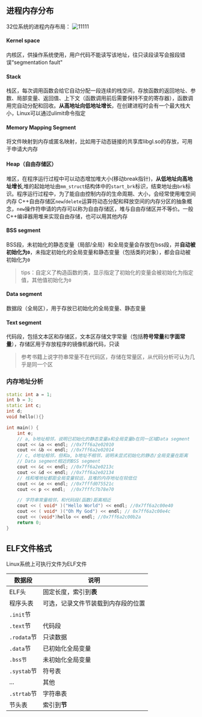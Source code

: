 ## 进程内存分布

32位系统的进程内存布局：
![11111](https://i.loli.net/2021/03/16/2uFlfg9zshrMXad.jpg)
#### Kernel space
内核区，供操作系统使用，用户代码不能读写该地址，往只读段读写会报段错误“segmentation fault"

#### Stack
栈区，每次调用函数会给它自动分配一段连续的栈空间，存放函数的返回地址、参数、局部变量、返回值、上下文（函数调用前后需要保持不变的寄存器），函数调用完自动分配和回收。**从高地址向低地址增长**，在创建进程时会有一个最大栈大小，Linux可以通过ulimit命令指定


#### Memory Mapping Segment
将文件映射到内存或匿名映射，比如用于动态链接的共享库libgl.so的存放，可用于申请大内存

#### Heap（自由存储区）
堆区，在程序运行过程中可以动态增加堆大小(移动break指针)，**从低地址向高地址增长**,堆的起始地址由`mm_struct`结构体中的`start_brk`标识，结束地址由`brk`标识。程序运行过程中，为了能自由控制内存的生命周期、大小，会经常使用堆空间内存
C++自由存储区`new`/`delete`运算符动态分配和释放空间的内存分区的抽象概念，`new`操作符申请的内存可以称为自由存储区，堆与自由存储区并不等价。一般C++编译器用堆来实现自由存储，也可以用其他内存

#### BSS segment
BSS段，未初始化的静态变量（局部/全局）和全局变量会存放在bss段，并**自动被初始化为`0`**，未指定初始化的全局变量和静态变量（包括类的对象），都会自动被初始化为`0`
> tips：自定义了构造函数的类，显示指定了初始化的变量会被初始化为指定值，其他值初始化为`0`

#### Data segment
数据段（全局区），用于存放已初始化的全局变量、静态变量


#### Text segment
代码段，包括文本区和存储区，文本区存储文字常量（包括**符号常量**和**字面常量**），存储区用于存放程序的镜像机器代码，只读
> 参考书籍上说字符串常量不在代码区，存储在常量区，从代码分析可认为几乎是同一个区

### 内存地址分析
```cpp
static int a = 1;
int b = 3;
static int c;
int d;
void hello(){}

int main() {
    int e;
    // a, b地址相邻，说明已初始化的静态变量a和全局变量b在同一区域Data segment
    cout << &a << endl; //0x7ff6a2e02010
    cout << &b << endl; //0x7ff6a2e02014
    // c, d地址相邻，但和a, b地址不相邻，说明未显式初始化的静态/全局变量在距离
    // Data segment相近的BSS segment
    cout << &c << endl; //0x7ff6a2e0213c
    cout << &d << endl; //0x7ff6a2e02134
    // 栈和堆地址都距全局变量较远，且堆的内存地址在较低位
    cout << &e << endl; //0x7fffd075521c
    cout << p << endl;  //0x7fffc7b78e70

    // 字符串常量相邻，和代码段(函数)距离相近
    cout << ( void* )("Hello World") << endl; //0x7ff6a2c00e40
    cout << ( void* )("Oh My God") << endl; // 0x7ff6a2c00e4c
    cout << (void*)hello << endl; //0x7ff6a2c00b2a
    return 0;
}
```


## ELF文件格式
Linux系统上可执行文件为ELF文件

| 数据段      | 说明                           |
| ----------- | ------------------------------ |
| ELF头       | 固定长度，索引到**表**         |
| 程序头表    | 可选，记录文件节装载到内存段的位置 |
| `.init`节   |                                |
| `.text`节   | 代码段                         |
| `.rodata`节 | 只读数据                       |
| `.data`节   | 已初始化全局变量               |
| `.bss节`    | 未初始化全局变量               |
| `.systab`节 | 符号表                         |
| ...         | 其他                           |
| `.strtab`节 | 字符串表                       |
| 节头表      | 索引到**节**                   |
